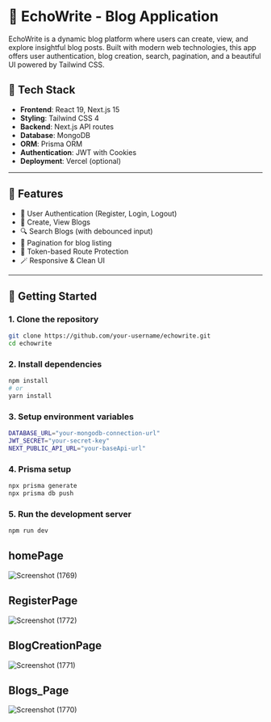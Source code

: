 # 📝 EchoWrite - Blog Application

EchoWrite is a dynamic blog platform where users can create, view, and explore insightful blog posts. Built with modern web technologies, this app offers user authentication, blog creation, search, pagination, and a beautiful UI powered by Tailwind CSS.

## 🔧 Tech Stack

- **Frontend**: React 19, Next.js 15
- **Styling**: Tailwind CSS 4
- **Backend**: Next.js API routes
- **Database**: MongoDB
- **ORM**: Prisma ORM
- **Authentication**: JWT with Cookies
- **Deployment**: Vercel (optional)

---

## 📌 Features

- 🔐 User Authentication (Register, Login, Logout)
- 📝 Create, View Blogs
- 🔍 Search Blogs (with debounced input)
- 📄 Pagination for blog listing
- 🧠 Token-based Route Protection
- 🪄 Responsive & Clean UI

---

## 🚀 Getting Started

### 1. Clone the repository
```bash
git clone https://github.com/your-username/echowrite.git
cd echowrite
````
### 2. Install dependencies
```bash
npm install
# or
yarn install
```
### 3. Setup environment variables
```bash
DATABASE_URL="your-mongodb-connection-url"
JWT_SECRET="your-secret-key"
NEXT_PUBLIC_API_URL="your-baseApi-url"
```

### 4. Prisma setup
```bash
npx prisma generate
npx prisma db push
```

### 5. Run the development server
```bash
npm run dev
```


## homePage
![Screenshot (1769)](https://github.com/user-attachments/assets/5004205a-25bf-4b94-b6df-d7aa3718c974)


## RegisterPage
![Screenshot (1772)](https://github.com/user-attachments/assets/65eecfa4-afd3-4547-9172-e0c31a6cd03b)


## BlogCreationPage
![Screenshot (1771)](https://github.com/user-attachments/assets/36ff1f07-6487-42a7-88e2-11d8fcb9a93c)


## Blogs_Page
![Screenshot (1770)](https://github.com/user-attachments/assets/c9406609-8013-4392-9da5-3b3d17b2de6f)







